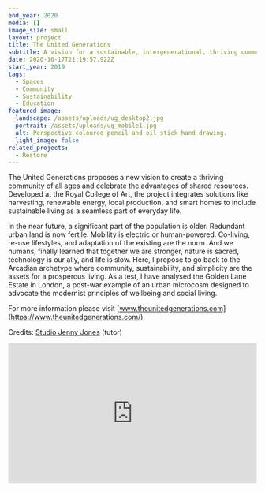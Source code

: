 ```yaml
---
end_year: 2020
media: []
image_size: small
layout: project
title: The United Generations
subtitle: A vision for a sustainable, intergenerational, thriving community.
date: 2020-10-17T21:19:57.922Z
start_year: 2019
tags:
  - Spaces
  - Community
  - Sustainability
  - Education
featured_image:
  landscape: /assets/uploads/ug_desktop2.jpg
  portrait: /assets/uploads/ug_mobile1.jpg
  alt: Perspective coloured pencil and oil stick hand drawing.
  light_image: false
related_projects:
  - Restore
---
```

The United Generations proposes a new vision to create a thriving community of all ages and celebrate the advantages of shared resources. Developed at the Royal College of Art, the project integrates solutions like harvesting, renewable energy, local production, and smart homes to include sustainable living as a seamless part of everyday life. 

In the near future, a significant part of the population is older. Redundant urban land is now fertile. Mobility is electric or human-powered. Co-living, re-use lifestyles, and adaptation of the existing are the norm. And we humans, finally learned that together we are stronger, nature is sacred, technology is our ally, and life is slow. Here, I propose to go back to the Arcadian archetype where community, sustainability, and simplicity are the assets for a prosperous living. As a test, I have analysed the Golden Lane Estate in London, a post-war example of an urban microcosm designed to advocate the modernist principles of wellbeing and social living.

For more information please visit [www.theunitedgenerations.com](https://www.theunitedgenerations.com/)

Credits: [Studio Jenny Jones](https://studiojennyjones.com/) (tutor)



<div style="padding:56.25% 0 0 0;position:relative;"><iframe src="https://player.vimeo.com/video/498053891?autoplay=1&loop=1&title=0&byline=0&portrait=0" style="position:absolute;top:0;left:0;width:100%;height:100%;" frameborder="0" allow="autoplay; fullscreen" allowfullscreen></iframe></div><script src="https://player.vimeo.com/api/player.js"></script>